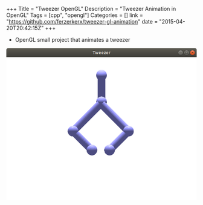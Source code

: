 +++
Title = "Tweezer OpenGL"
Description = "Tweezer Animation in OpenGL"
Tags = [cpp", "opengl"]
Categories = []
link = "https://github.com/ferzerkerx/tweezer-gl-animation"
date = "2015-04-20T20:42:15Z"
+++

- OpenGL small project that animates a tweezer

<img src="https://raw.githubusercontent.com/ferzerkerx/tweezer-gl-animation/master/screenshots/tweezer.png" class="project-img img-responsive"/>

